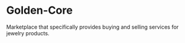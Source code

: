 # Golden-Core
Marketplace that specifically provides buying and selling services for jewelry products.
